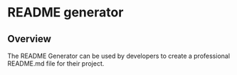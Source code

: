 # README generator
## Overview

The README Generator can be used by developers to create a professional README.md file for their project.